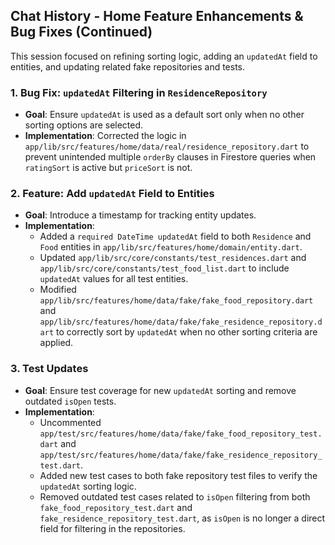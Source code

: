 ## Chat History - Home Feature Enhancements & Bug Fixes (Continued)

This session focused on refining sorting logic, adding an `updatedAt` field to entities, and updating related fake repositories and tests.

### 1. Bug Fix: `updatedAt` Filtering in `ResidenceRepository`

-   **Goal**: Ensure `updatedAt` is used as a default sort only when no other sorting options are selected.
-   **Implementation**: Corrected the logic in `app/lib/src/features/home/data/real/residence_repository.dart` to prevent unintended multiple `orderBy` clauses in Firestore queries when `ratingSort` is active but `priceSort` is not.

### 2. Feature: Add `updatedAt` Field to Entities

-   **Goal**: Introduce a timestamp for tracking entity updates.
-   **Implementation**:
    -   Added a `required DateTime updatedAt` field to both `Residence` and `Food` entities in `app/lib/src/features/home/domain/entity.dart`.
    -   Updated `app/lib/src/core/constants/test_residences.dart` and `app/lib/src/core/constants/test_food_list.dart` to include `updatedAt` values for all test entities.
    -   Modified `app/lib/src/features/home/data/fake/fake_food_repository.dart` and `app/lib/src/features/home/data/fake/fake_residence_repository.dart` to correctly sort by `updatedAt` when no other sorting criteria are applied.

### 3. Test Updates

-   **Goal**: Ensure test coverage for new `updatedAt` sorting and remove outdated `isOpen` tests.
-   **Implementation**:
    -   Uncommented `app/test/src/features/home/data/fake/fake_food_repository_test.dart` and `app/test/src/features/home/data/fake/fake_residence_repository_test.dart`.
    -   Added new test cases to both fake repository test files to verify the `updatedAt` sorting logic.
    -   Removed outdated test cases related to `isOpen` filtering from both `fake_food_repository_test.dart` and `fake_residence_repository_test.dart`, as `isOpen` is no longer a direct field for filtering in the repositories.